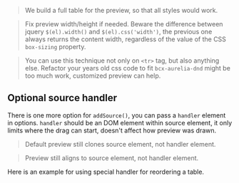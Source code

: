> We build a full table for the preview, so that all styles would work.

> Fix preview width/height if needed. Beware the difference between jquery `$(el).width()` and `$(el).css('width')`, the previous one always returns the content width, regardless of the value of the CSS `box-sizing` property.

> You can use this technique not only on `<tr>` tag, but also anything else. Refactor your years old css code to fit `bcx-aurelia-dnd` might be too much work, customized preview can help.

## Optional source handler

There is one more option for `addSource()`, you can pass a `handler` element in options. `handler` should be an DOM element within source element, it only limits where the drag can start, doesn't affect how preview was drawn.

> Default preview still clones source element, not handler element.

> Preview still aligns to source element, not handler element.

Here is an example for using special handler for reordering a table.
